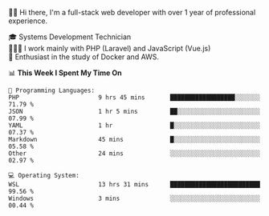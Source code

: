 🧑🏻 Hi there, I'm a full-stack web developer with over 1 year of professional experience.

🎓 Systems Development Technician<br/>
🧑🏻‍💻 I work mainly with PHP (Laravel) and JavaScript (Vue.js)<br/>
📘 Enthusiast in the study of Docker and AWS.<br/>

<!--START_SECTION:waka-->
📊 **This Week I Spent My Time On** 

```text
💬 Programming Languages: 
PHP                      9 hrs 45 mins       ██████████████████░░░░░░░   71.79 % 
JSON                     1 hr 5 mins         ██░░░░░░░░░░░░░░░░░░░░░░░   07.99 % 
YAML                     1 hr                █░░░░░░░░░░░░░░░░░░░░░░░░   07.37 % 
Markdown                 45 mins             █░░░░░░░░░░░░░░░░░░░░░░░░   05.58 % 
Other                    24 mins             ░░░░░░░░░░░░░░░░░░░░░░░░░   02.97 % 

💻 Operating System: 
WSL                      13 hrs 31 mins      █████████████████████████   99.56 % 
Windows                  3 mins              ░░░░░░░░░░░░░░░░░░░░░░░░░   00.44 % 

```


<!--END_SECTION:waka-->
